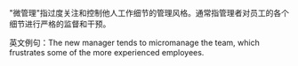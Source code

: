 "微管理"指过度关注和控制他人工作细节的管理风格。通常指管理者对员工的各个细节进行严格的监督和干预。

英文例句：The new manager tends to micromanage the team, which frustrates some of the more experienced employees.